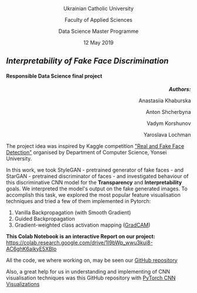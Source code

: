 
<p align="center"> Ukrainian Catholic University  </p>

<p align="center"> Faculty of Applied Sciences </p>

<p align="center"> Data Science Master Programme</p>

<p align="center"> 12 May 2019 </p>

## *Interpretability of Fake Face Discrimination*

#### Responsible Data Science final project 

<p align="right" ><b><i>Authors:</i></b></p>
  
<p align="right"> Anastasiia Khaburska</p>
<p align="right"> Anton Shcherbyna</p>
<p align="right"> Vadym Korshunov</p>
<p align="right"> Yaroslava Lochman</p>


The project idea was inspired by Kaggle competition ["Real and Fake Face Detection"](https://www.kaggle.com/ciplab/real-and-fake-face-detection) organised by Department of Computer Science, Yonsei University. 

In this work, we took StyleGAN - pretrained generator of fake faces - and StarGAN - pretrained discriminator of faces - and investigated behaviour of this discriminative CNN model for the **Transparency** and **Interpretability** goals. We interpreted the model's output on the fake generated images. To accomplish this task, we  explored the most popular feature visualisation techniques and tried a few of them implemented in Pytorch:

1.  Vanilla Backpropagation (with Smooth Gradient)
2.  Guided Backpropagation
3.  Gradient-weighted class activation mapping ([GradCAM](https://arxiv.org/pdf/1610.02391.pdf))

**This Colab Notebook is an interactive Report on our project:** https://colab.research.google.com/drive/1I9bWp_wwu3kui8-AC6ghK6aikyE5XBIo

All the code, we where working on, may be seen our [GitHub repository](https://github.com/Anastasiia-Khab/responsible-ds-final-project)

Also, a great help for us in understanding and implementing of CNN visualisation techniques 
was this GitHub repository with [PyTorch CNN Visualizations](https://github.com/utkuozbulak/pytorch-cnn-visualizations)
